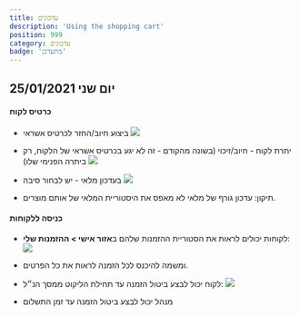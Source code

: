 ```yaml
---
title: עדכונים
description: 'Using the shopping cart'
position: 999
category: עדכונים
badge: 'מתעדכן'
---
```


## יום שני 25/01/2021

#### כרטיס לקוח
- ביצוע חיוב/החזר לכרטיס אשראי
![](/img/charge-cc.png)

- יתרת לקוח - חיוב/זיכוי (בשונה מהקודם - זה לא יגע בכרטיס אשראי של הלקוח, רק ביתרה הפנימי שלו)
![](/img/balance.png)

- בעדכון מלאי - יש לבחור סיבה
![](/img/stock-update.png)

- תיקון: עדכון גורף של מלאי לא מאפס את היסטוריית המלאי של אותם מוצרים.

#### כניסה ללקוחות
- לקוחות יכולים לראות את הסטוריית ההזמנות שלהם ב**אזור אישי > ההזמנות שלי**:
![](/img/my-orders.png)

- ומשמה להיכנס לכל הזמנה לראות את כל הפרטים.
- לקוח יכול לבצע ביטול הזמנה עד תחילת הליקוט ממסך הנ״ל:
![](/img/cancel-order.png)

- מנהל יכול לבצע ביטול הזמנה עד זמן התשלום
